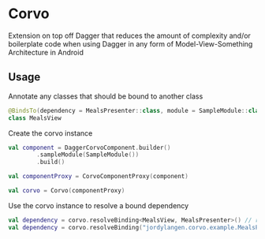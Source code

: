 # Corvo
Extension on top off Dagger that reduces the amount of complexity and/or boilerplate code when using Dagger in any form of Model-View-Something Architecture in Android

## Usage
Annotate any classes that should be bound to another class

```java
@BindsTo(dependency = MealsPresenter::class, module = SampleModule::class)
class MealsView
```

Create the corvo instance

```kotlin
val component = DaggerCorvoComponent.builder()
        .sampleModule(SampleModule())
        .build()

val componentProxy = CorvoComponentProxy(component)

val corvo = Corvo(componentProxy)
```

Use the corvo instance to resolve a bound dependency

```kotlin
val dependency = corvo.resolveBinding<MealsView, MealsPresenter>() // returns MealsPresenter?
val dependency = corvo.resolveBinding("jordylangen.corvo.example.MealsPresenter") // returns Any?
```
